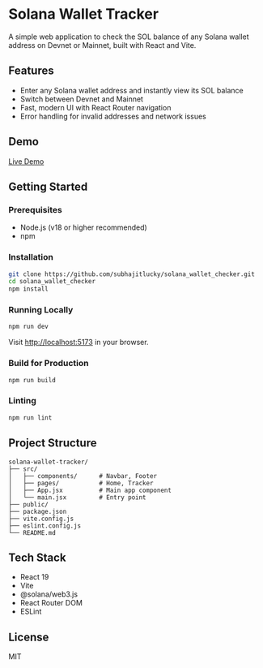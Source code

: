 # Solana Wallet Tracker

A simple web application to check the SOL balance of any Solana wallet address on Devnet or Mainnet, built with React and Vite.

## Features
- Enter any Solana wallet address and instantly view its SOL balance
- Switch between Devnet and Mainnet
- Fast, modern UI with React Router navigation
- Error handling for invalid addresses and network issues

## Demo
[Live Demo](#) <!-- Add your deployed link here if available -->

## Getting Started

### Prerequisites
- Node.js (v18 or higher recommended)
- npm

### Installation
```bash
git clone https://github.com/subhajitlucky/solana_wallet_checker.git
cd solana_wallet_checker
npm install
```

### Running Locally
```bash
npm run dev
```
Visit [http://localhost:5173](http://localhost:5173) in your browser.

### Build for Production
```bash
npm run build
```

### Linting
```bash
npm run lint
```

## Project Structure
```
solana-wallet-tracker/
├── src/
│   ├── components/      # Navbar, Footer
│   ├── pages/           # Home, Tracker
│   ├── App.jsx          # Main app component
│   └── main.jsx         # Entry point
├── public/
├── package.json
├── vite.config.js
├── eslint.config.js
└── README.md
```

## Tech Stack
- React 19
- Vite
- @solana/web3.js
- React Router DOM
- ESLint

## License
MIT
